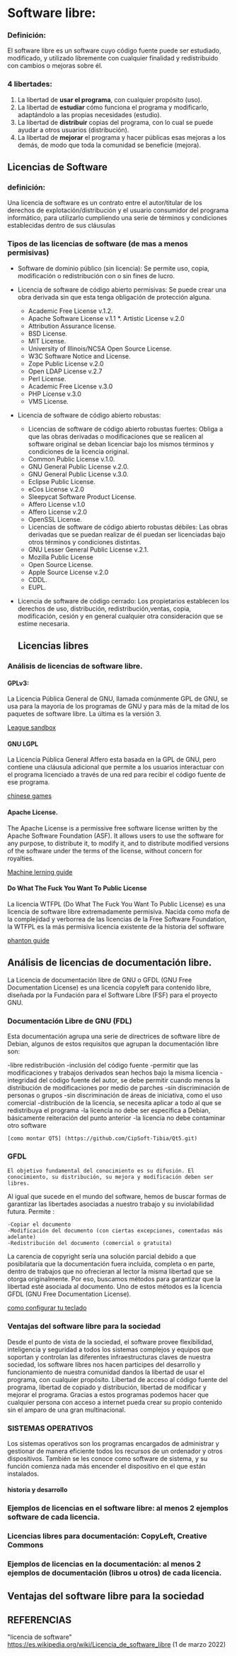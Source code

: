 # Software libre: 
   
### Definición:

El software libre es un software cuyo código fuente puede ser estudiado, modificado, y utilizado libremente con cualquier finalidad y redistribuido con cambios o mejoras sobre él.

### 4 libertades: 

1. 	La libertad de **usar el programa**, con cualquier propósito (uso).
2. 	La libertad de **estudiar** cómo funciona el programa y modificarlo, adaptándolo a las propias necesidades (estudio).
3. 	La libertad de **distribuir** copias del programa, con lo cual se puede ayudar a otros usuarios (distribución).
4. 	La libertad de **mejorar** el programa y hacer públicas esas mejoras a los demás, de modo que toda la comunidad se beneficie (mejora). 

## Licencias de Software
      
 ### definición:
 
 Una licencia de software es un contrato entre el autor/titular de los derechos de explotación/distribución y el usuario consumidor del programa informático, para utilizarlo cumpliendo una serie de términos y condiciones establecidas dentro de sus cláusulas
        
 ### Tipos de las licencias de software (de mas a menos permisivas)
 
* Software de dominio público (sin licencia): Se permite uso, copia, modificación o redistribución con o sin fines de lucro. 

* Licencia de software de código abierto permisivas: Se puede crear una obra derivada sin que esta tenga obligación de protección alguna.
 
 
    * Academic Free License v.1.2.
    * Apache Software License v.1.1
    *. Artistic License v.2.0
    * Attribution Assurance license.
    * BSD License.
    * MIT License.
    * University of Illinois/NCSA Open Source License.
    * W3C Software Notice and License.
    * Zope Public License v.2.0
    * Open LDAP License v.2.7
    * Perl License.
    * Academic Free License v.3.0
    * PHP License v.3.0
    * VMS License.
    
* Licencia de software de código abierto robustas:

   - Licencias de software de código abierto robustas fuertes: Obliga a que las obras derivadas o modificaciones que se realicen al software original se deban licenciar bajo los mismos términos y condiciones de la licencia original. 
    
    
    * Common Public License v.1.0.
    * GNU General Public License v.2.0.
    * GNU General Public License v.3.0.
    * Eclipse Public License.
    * eCos License v.2.0
    * Sleepycat Software Product License.
    * Affero License v.1.0
    * Affero License v.2.0
    * OpenSSL License.
     
     
   - Licencias de software de código abierto robustas débiles: Las obras derivadas que se puedan realizar de él puedan ser licenciadas bajo otros términos y condiciones distintas.
    
    
    * GNU Lesser General Public License v.2.1.
    * Mozilla Public License
    * Open Source License.
    * Apple Source License v.2.0
    * CDDL.
    * EUPL.
     
* Licencia de software de código cerrado: Los propietarios establecen los derechos de uso, distribución, redistribución,ventas, copia, modificación, cesión y en general cualquier otra consideración que se estime necesaria. 
 
  ## Licencias libres
       
### Análisis de licencias de software libre.

#### GPLv3: 

La Licencia Pública General de GNU, llamada comúnmente GPL de GNU, se usa para la mayoría de los programas de GNU y para más de la mitad de los paquetes de software libre. La última es la versión 3. 

[League sandbox](https://github.com/LeagueSandbox/GameServer.git)

#### GNU LGPL

La Licencia Pública General Affero esta basada en la GPL de GNU, pero contiene una cláusula adicional que permite a los usuarios interactuar con el programa licenciado a través de una red para recibir el código fuente de ese programa.

[chinese games](https://github.com/rwv/chinese-dos-games.git)

#### Apache License.

The Apache License is a permissive free software license written by the Apache Software Foundation (ASF). It allows users to use the software for any purpose, to distribute it, to modify it, and to distribute modified versions of the software under the terms of the license, without concern for royalties.

[Machine lerning guide](https://github.com/tensorflow/tensorflow.git)

#### Do What The Fuck You Want To Public License

La licencia WTFPL (Do What The Fuck You Want To Public License) es una licencia de software libre extremadamente permisiva. Nacida como mofa de la complejidad y verborrea de las licencias de la Free Software Foundation, la WTFPL es la más permisiva licencia existente de la historia del software

[phanton guide](https://github.com/satwikkansal/wtfpython.git)

## Análisis de licencias de documentación libre.

La Licencia de documentación libre de GNU o GFDL (GNU Free Documentation License) es una licencia copyleft para contenido libre, diseñada por la Fundación para el Software Libre (FSF) para el proyecto GNU.

### Documentación Libre de GNU (FDL)

Esta documentación agrupa una serie de directrices de software libre de Debian, algunos de estos requisitos que agrupan la documentación libre son:

   -libre redistribución
   -inclusión del código fuente
   -permitir que las modificaciones y trabajos derivados sean hechos bajo la misma licencia
   -integridad del código fuente del autor, se debe permitir cuando menos la distribución de modificaciones por medio de parches
   -sin discriminación de personas o grupos
   -sin discriminación de áreas de iniciativa, como el uso comercial
   -distribución de la licencia, se necesita aplicar a todo al que se redistribuya el programa
   -la licencia no debe ser específica a Debian, básicamente reiteración del punto anterior
   -la licencia no debe contaminar otro software
    
    [como montar QT5] (https://github.com/CipSoft-Tibia/Qt5.git)
    
   ### GFDL
    
    El objetivo fundamental del conocimiento es su difusión. El conocimiento, su distribución, su mejora y modificación deben ser libres.
Al igual que sucede en el mundo del software, hemos de buscar formas de garantizar las libertades asociadas a nuestro trabajo y su inviolabilidad futura. Permite :

    -Copiar el documento
    -Modificación del documento (con ciertas excepciones, comentadas más adelante)
    -Redistribución del documento (comercial o gratuita)

La carencia de copyright sería una solución parcial debido a que posibilataría que la documentación fuera incluida, completa o en parte, dentro de trabajos que no ofrecieran al lector la misma libertad que se otorga originalmente. Por eso, buscamos métodos para garantizar que la libertad esté asociada al documento. Uno de estos métodos es la licencia GFDL (GNU Free Documentation License). 

[como configurar tu teclado](https://github.com/Romanio0089/WHID-Cactus-Flash-Guide.git)

### Ventajas del software libre para la sociedad

Desde el punto de vista de la sociedad, el software provee flexibilidad, inteligencia y seguridad a todos los sistemas complejos y equipos que soportan y controlan las diferentes infraestructuras claves de nuestra sociedad, los software libres nos hacen participes del desarrollo y funcionamiento de nuestra comunidad dandos la libertad de usar el programa, con cualquier propósito. Libertad de acceso al código fuente del programa, libertad de copiado y distribución, libertad de modificar y mejorar el programa. Gracias a estos programas podemos hacer que cualquier persona con acceso a internet pueda crear su propio contenido sin el amparo de una gran multinacional.

### SISTEMAS OPERATIVOS

Los sistemas operativos son los programas encargados de administrar y gestionar de manera eficiente todos los recursos de un ordenador y otros dispositivos. También se les conoce como software de sistema, y su función comienza nada más encender el dispositivo en el que están instalados.

#### historia y desarrollo 



### Ejemplos de licencias en el software libre: al menos 2 ejemplos software de cada licencia.
###  Licencias libres para documentación: CopyLeft, Creative Commons
### Ejemplos de licencias en la documentación: al menos 2 ejemplos de documentación (libros u otros) de cada licencia.
## Ventajas del software libre para la sociedad
## REFERENCIAS

"licencia de software" https://es.wikipedia.org/wiki/Licencia_de_software_libre (1 de marzo 2022)


